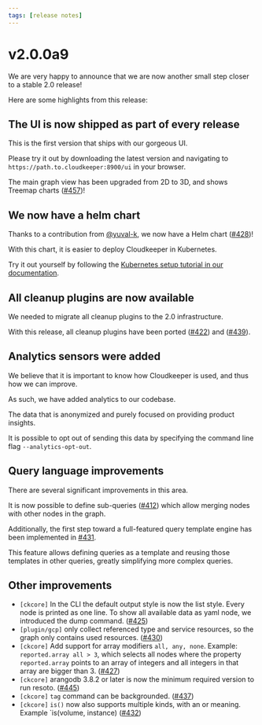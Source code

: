 ```yaml
---
tags: [release notes]
---
```


# v2.0.0a9

We are very happy to announce that we are now another small step closer to a stable 2.0 release!

<!--truncate-->

Here are some highlights from this release:

## The UI is now shipped as part of every release

This is the first version that ships with our gorgeous UI.

Please try it out by downloading the latest version and navigating to `https://path.to.cloudkeeper:8900/ui` in your browser.

The main graph view has been upgraded from 2D to 3D, and shows Treemap charts ([#457](https://github.com/someengineering/resoto/pull/457))!

## We now have a helm chart

Thanks to a contribution from [@yuval-k](https://github.com/yuval-k), we now have a Helm chart ([#428](https://github.com/someengineering/resoto/pull/428))!

With this chart, it is easier to deploy Cloudkeeper in Kubernetes.

Try it out yourself by following the [Kubernetes setup tutorial in our documentation](https://docs.some.engineering/getting_started/setup_kubernetes.html).

## All cleanup plugins are now available

We needed to migrate all cleanup plugins to the 2.0 infrastructure.

With this release, all cleanup plugins have been ported ([#422](https://github.com/someengineering/resoto/pull/422)) and ([#439](https://github.com/someengineering/resoto/pull/439)).

## Analytics sensors were added

We believe that it is important to know how Cloudkeeper is used, and thus how we can improve.

As such, we have added analytics to our codebase.

The data that is anonymized and purely focused on providing product insights.

It is possible to opt out of sending this data by specifying the command line flag `--analytics-opt-out`.

## Query language improvements

There are several significant improvements in this area.

It is now possible to define sub-queries ([#412](https://github.com/someengineering/resoto/pull/412)) which allow merging nodes with other nodes in the graph.

Additionally, the first step toward a full-featured query template engine has been implemented in [#431](https://github.com/someengineering/resoto/pull/431).

This feature allows defining queries as a template and reusing those templates in other queries, greatly simplifying more complex queries.

## Other improvements

- `[ckcore]` In the CLI the default output style is now the list style. Every node is printed as one line. To show all available data as yaml node, we introduced the dump command. ([#425](https://github.com/someengineering/resoto/pull/425))
- `[plugin/gcp]` only collect referenced type and service resources, so the graph only contains used resources. ([#430](https://github.com/someengineering/resoto/pull/430))
- `[ckcore]` Add support for array modifiers `all, any, none`. Example: `reported.array all > 3`, which selects all nodes where the property `reported.array` points to an array of integers and all integers in that array are bigger than 3. ([#427](https://github.com/someengineering/resoto/pull/427))
- `[ckcore]` arangodb 3.8.2 or later is now the minimum required version to run resoto. ([#445](https://github.com/someengineering/resoto/pull/445))
- `[ckcore]` `tag` command can be backgrounded. ([#437](https://github.com/someengineering/resoto/pull/437))
- `[ckcore]` `is()` now also supports multiple kinds, with an or meaning. Example `is(volume, instance) ([#432](https://github.com/someengineering/resoto/pull/432))
